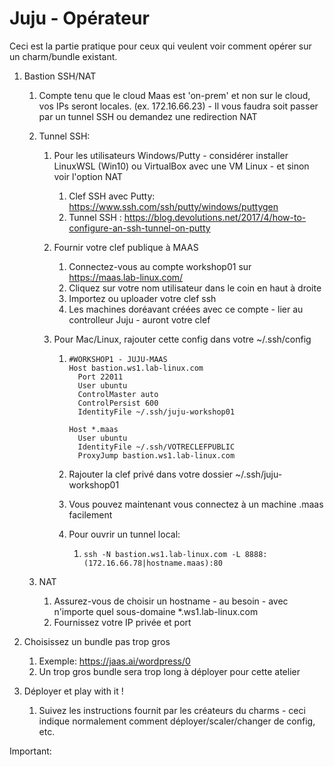 # Juju  - Opérateur

Ceci est la partie pratique pour ceux qui veulent voir comment opérer sur un charm/bundle existant.

1. Bastion SSH/NAT

   1. Compte tenu que le cloud Maas est 'on-prem' et non sur le cloud, vos IPs seront locales. (ex. 172.16.66.23) - Il vous faudra soit passer par un tunnel SSH ou demandez une redirection NAT

   2. Tunnel SSH:

      1. Pour les utilisateurs Windows/Putty - considérer installer LinuxWSL (Win10) ou VirtualBox avec une VM Linux - et sinon voir l'option NAT

         1. Clef SSH avec Putty: https://www.ssh.com/ssh/putty/windows/puttygen
         2. Tunnel SSH : https://blog.devolutions.net/2017/4/how-to-configure-an-ssh-tunnel-on-putty

      2. Fournir votre clef publique à MAAS

         1. Connectez-vous au compte workshop01 sur https://maas.lab-linux.com/
         2. Cliquez sur votre nom utilisateur dans le coin en haut à droite
         3. Importez ou uploader votre clef ssh
         4. Les machines doréavant créées avec ce compte - lier au controlleur Juju - auront votre clef

      3. Pour Mac/Linux, rajouter cette config dans votre ~/.ssh/config

         1. ```
            #WORKSHOP1 - JUJU-MAAS
            Host bastion.ws1.lab-linux.com 
              Port 22011
              User ubuntu
              ControlMaster auto
              ControlPersist 600  
              IdentityFile ~/.ssh/juju-workshop01
            
            Host *.maas
              User ubuntu
              IdentityFile ~/.ssh/VOTRECLEFPUBLIC
              ProxyJump bastion.ws1.lab-linux.com
            ```

         2. Rajouter la clef privé dans votre dossier ~/.ssh/juju-workshop01

         3. Vous pouvez maintenant vous connectez à un machine .maas facilement

         4. Pour ouvrir un tunnel local:

            1. ```
               ssh -N bastion.ws1.lab-linux.com -L 8888:(172.16.66.78|hostname.maas):80
               ```

   3. NAT

      1. Assurez-vous de choisir un hostname - au besoin - avec n'importe quel sous-domaine *.ws1.lab-linux.com
      2. Fournissez votre IP privée et port

2. Choisissez un bundle pas trop gros

   1. Exemple: https://jaas.ai/wordpress/0
   2. Un trop gros bundle sera trop long à déployer pour cette atelier

3. Déployer et play with it !

   1. Suivez les instructions fournit par les créateurs du charms - ceci indique normalement comment déployer/scaler/changer de config, etc.



Important:

